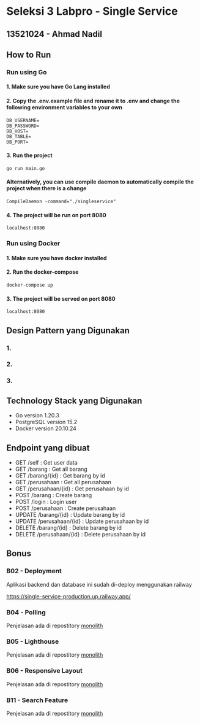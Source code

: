 # Seleksi 3 Labpro - Single Service

## 13521024 - Ahmad Nadil

## How to Run
### Run using Go
#### 1. Make sure you have Go Lang installed
#### 2. Copy the .env.example file and rename it to .env and change the following environment variables to your own
```
DB_USERNAME=
DB_PASSWORD=
DB_HOST=
DB_TABLE=
DB_PORT=
```
#### 3. Run the project
```
go run main.go
```
#### Alternatively, you can use compile daemon to automatically compile the project when there is a change
```
CompileDaemon -command="./singleservice"
```

#### 4. The project will be run on port 8080
```
localhost:8080
```

### Run using Docker
#### 1. Make sure you have docker installed
#### 2. Run the docker-compose
```
docker-compose up
```
#### 3. The project will be served on port 8080
```
localhost:8080
```

## Design Pattern yang Digunakan
### 1. 

### 2. 

### 3. 

## Technology Stack yang Digunakan
- Go version 1.20.3
- PostgreSQL version 15.2
- Docker version 20.10.24

## Endpoint yang dibuat
- GET /self : Get user data
- GET /barang : Get all barang
- GET /barang/{id} : Get barang by id
- GET /perusahaan : Get all perusahaan
- GET /perusahaan/{id} : Get perusahaan by id
- POST /barang : Create barang
- POST /login : Login user
- POST /perusahaan : Create perusahaan
- UPDATE /barang/{id} : Update barang by id
- UPDATE /perusahaan/{id} : Update perusahaan by id
- DELETE /barang/{id} : Delete barang by id
- DELETE /perusahaan/{id} : Delete perusahaan by id

## Bonus
### B02 - Deployment
Aplikasi backend dan database ini sudah di-deploy menggunakan railway

https://single-service-production.up.railway.app/

### B04 - Polling
Penjelasan ada di repostitory [monolith](https://github.com/IceTeaXXD/Seleksi-3-Labpro-Monolith-Ahmad-Nadil#b04---polling)

### B05 - Lighthouse
Penjelasan ada di repostitory [monolith](https://github.com/IceTeaXXD/Seleksi-3-Labpro-Monolith-Ahmad-Nadil#b05---lighthouse)

### B06 - Responsive Layout
Penjelasan ada di repostitory [monolith](https://github.com/IceTeaXXD/Seleksi-3-Labpro-Monolith-Ahmad-Nadil#b06---responsive-layout)

### B11 - Search Feature
Penjelasan ada di repostitory [monolith](https://github.com/IceTeaXXD/Seleksi-3-Labpro-Monolith-Ahmad-Nadil#b11---search-feature)